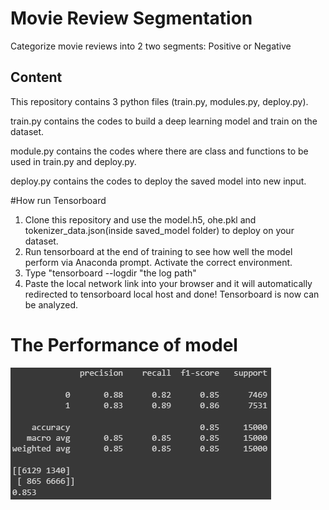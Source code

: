 # Movie Review Segmentation
 Categorize movie reviews into 2 two segments: Positive or Negative

## Content
This repository contains 3 python files (train.py, modules.py, deploy.py).

train.py contains the codes to build a deep learning model and train on the dataset.

module.py contains the codes where there are class and functions to be used in train.py and deploy.py.

deploy.py contains the codes to deploy the saved model into new input.

#How run Tensorboard

1. Clone this repository and use the model.h5, ohe.pkl and tokenizer_data.json(inside saved_model folder) to deploy on your dataset.
2. Run tensorboard at the end of training to see how well the model perform via Anaconda prompt. Activate the correct environment.
3. Type "tensorboard --logdir "the log path"
4. Paste the local network link into your browser and it will automatically redirected to tensorboard local host and done! Tensorboard is now can be analyzed.

# The Performance of model
![The Performance of model](model_performance.PNG)
